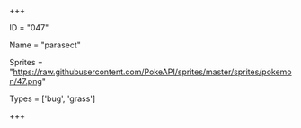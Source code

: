 




+++

ID = "047"

Name = "parasect"

Sprites = "https://raw.githubusercontent.com/PokeAPI/sprites/master/sprites/pokemon/47.png"

Types = ['bug', 'grass']

+++

